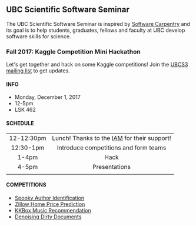 ## UBC Scientific Software Seminar

The UBC Scientific Software Seminar is inspired by [Software Carpentry](https://software-carpentry.org/) and its goal is to help students, graduates, fellows and faculty at UBC develop software skills for science.

### Fall 2017: Kaggle Competition Mini Hackathon

Let's get together and hack on some Kaggle competitions! Join the [UBCS3 mailing list](https://survey.ubc.ca/s/ubcs3-mailing-list/) to get updates.

#### INFO

* Monday, December 1, 2017
* 12-5pm
* LSK 462

#### SCHEDULE

| | |
| :-: | :-: |
| 12-12:30pm | Lunch! Thanks to the [IAM](http://www.iam.ubc.ca/) for their support! |
| 12:30-1pm | Introduce competitions and form teams |
| 1-4pm | Hack |
| 4-5pm | Presentations |
| | |

#### COMPETITIONS

* [Spooky Author Identification](https://www.kaggle.com/c/spooky-author-identification)
* [Zillow Home Price Prediction](https://www.kaggle.com/c/zillow-prize-1)
* [KKBox Music Recommendation](https://www.kaggle.com/c/kkbox-music-recommendation-challenge)
* [Denoising Dirty Documents](https://www.kaggle.com/c/denoising-dirty-documents/)
